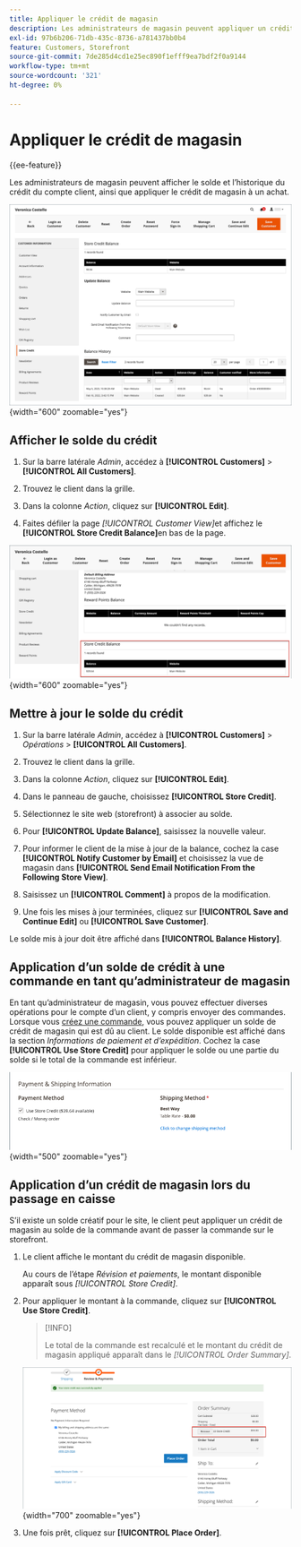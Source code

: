 ```yaml
---
title: Appliquer le crédit de magasin
description: Les administrateurs de magasin peuvent appliquer un crédit de magasin à un achat.
exl-id: 97b6b206-71db-435c-8736-a781437bb0b4
feature: Customers, Storefront
source-git-commit: 7de285d4cd1e25ec890f1efff9ea7bdf2f0a9144
workflow-type: tm+mt
source-wordcount: '321'
ht-degree: 0%

---
```


# Appliquer le crédit de magasin

{{ee-feature}}

Les administrateurs de magasin peuvent afficher le solde et l’historique du crédit du compte client, ainsi que appliquer le crédit de magasin à un achat.

![ Solde du crédit client et historique ](assets/store-credit-balance-history.png){width="600" zoomable="yes"}

## Afficher le solde du crédit

1. Sur la barre latérale _Admin_, accédez à **[!UICONTROL Customers]** > **[!UICONTROL All Customers]**.

1. Trouvez le client dans la grille.

1. Dans la colonne _Action_, cliquez sur **[!UICONTROL Edit]**.

1. Faites défiler la page _[!UICONTROL Customer View]_&#x200B;et affichez le **[!UICONTROL Store Credit Balance]**&#x200B;en bas de la page.

![Solde du crédit de magasin](assets/store-credit-balance.png){width="600" zoomable="yes"}

## Mettre à jour le solde du crédit

1. Sur la barre latérale _Admin_, accédez à **[!UICONTROL Customers]** > _Opérations_ > **[!UICONTROL All Customers]**.

1. Trouvez le client dans la grille.

1. Dans la colonne _Action_, cliquez sur **[!UICONTROL Edit]**.

1. Dans le panneau de gauche, choisissez **[!UICONTROL Store Credit]**.

1. Sélectionnez le site web (storefront) à associer au solde.

1. Pour **[!UICONTROL Update Balance]**, saisissez la nouvelle valeur.

1. Pour informer le client de la mise à jour de la balance, cochez la case **[!UICONTROL Notify Customer by Email]** et choisissez la vue de magasin dans **[!UICONTROL Send Email Notification From the Following Store View]**.

1. Saisissez un **[!UICONTROL Comment]** à propos de la modification.

1. Une fois les mises à jour terminées, cliquez sur **[!UICONTROL Save and Continue Edit]** ou **[!UICONTROL Save Customer]**.

Le solde mis à jour doit être affiché dans **[!UICONTROL Balance History]**.

## Application d’un solde de crédit à une commande en tant qu’administrateur de magasin

En tant qu’administrateur de magasin, vous pouvez effectuer diverses opérations pour le compte d’un client, y compris envoyer des commandes. Lorsque vous [créez une commande](../stores-purchase/customer-account-create-order.md), vous pouvez appliquer un solde de crédit de magasin qui est dû au client. Le solde disponible est affiché dans la section _Informations de paiement et d’expédition_. Cochez la case **[!UICONTROL Use Store Credit]** pour appliquer le solde ou une partie du solde si le total de la commande est inférieur.

![Appliquez le solde du crédit de magasin à la commande](assets/store-credit-apply.png){width="500" zoomable="yes"}

## Application d’un crédit de magasin lors du passage en caisse

S’il existe un solde créatif pour le site, le client peut appliquer un crédit de magasin au solde de la commande avant de passer la commande sur le storefront.

1. Le client affiche le montant du crédit de magasin disponible.

   Au cours de l’étape _Révision et paiements_, le montant disponible apparaît sous _[!UICONTROL Store Credit]_.

1. Pour appliquer le montant à la commande, cliquez sur **[!UICONTROL Use Store Credit]**.

   >[!INFO]
   >
   >Le total de la commande est recalculé et le montant du crédit de magasin appliqué apparaît dans le _[!UICONTROL Order Summary]_.

   ![Solde du crédit de magasin appliqué à la commande](assets/store-credit-checkout.png){width="700" zoomable="yes"}

1. Une fois prêt, cliquez sur **[!UICONTROL Place Order]**.
